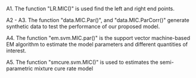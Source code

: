 A1. The function "LR.MIC()" is used find the left and right end points.

A2 - A3. The function "data.MIC.Par()", and "data.MIC.ParCorr()" generate synthetic data to test the performance of our proposed model.

A4. The function "em.svm.MIC.par()" is the support vector machine-based EM algorithm to estimate the model parameters and different quantities of interest.

A5. The function "smcure.svm.MIC()" is used to estimates the semi-parametric mixture cure rate model

